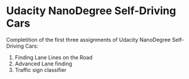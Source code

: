 # Udacity NanoDegree Self-Driving Cars 

Completition of the first three assignments of Udacity NanoDegree Self-Driving Cars:
1. Finding Lane Lines on the Road
2. Advanced Lane finding 
3. Traffic sign classifier
